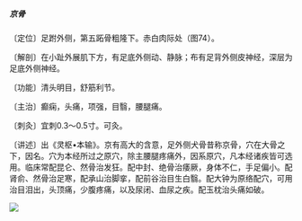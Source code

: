 ##### 京骨

〔定位〕足跗外侧，第五跖骨粗隆下。赤白肉际处（图74）。

〔解剖〕在小趾外展肌下方，有足底外侧动、静脉；布有足背外侧皮神经，深层为足底外侧神经。

〔功能〕清头明目，舒筋利节。

〔主治〕癫痫，头痛，项强，目翳，腰腿痛。

〔刺灸〕宜刺0.3〜0.5寸。可灸。

〔讲述〕出《灵枢•本输》。京有高大的含意，足外侧犬骨昔称京骨，穴在大骨之下，因名。穴为本经所过之原穴，除主腰腿疼痛外，因系原穴，凡本经诸疾皆可选用。临床常配昆仑、然骨治发狂。配中封、绝骨治痿厥，身体不仁，手足偏小。配肾俞、然骨治足寒，配承山治脚挛，配前谷治目生白翳。配大钟为原络配穴，可用治目泪出，头顶痛，少腹疼痛，以及尿闭、血尿之疾。配玉枕治头痛如破。

![](img/图74.jpg)
